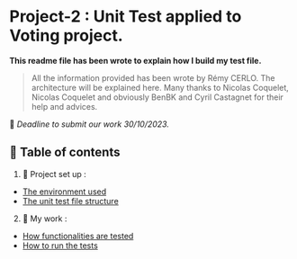# Project-2 : Unit Test applied to Voting project.

**This readme file has been wrote to explain how I build my test file.**

> All the information provided has been wrote by Rémy CERLO.
> The architecture will be explained here.
> Many thanks to Nicolas Coquelet, Nicolas Coquelet and obviously BenBK and Cyril Castagnet for their help and advices.

📅 _Deadline to submit our work  30/10/2023._

## 📖 Table of contents

1. 🍕 Project set up :

- [The environment used](#the-environment-used)
- [The unit test file structure](#the-unit-test-file-structure)

2. 🧐 My work :

- [How functionalities are tested](#how-functionalities-are-tested)
- [How to run the tests](#how-to-run-tests)

